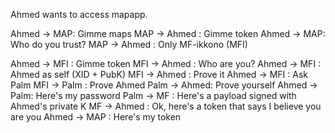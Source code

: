 Ahmed wants to access mapapp.

Ahmed  -> MAP: Gimme maps
MAP -> Ahmed : Gimme token
Ahmed  -> MAP: Who do you trust?
MAP -> Ahmed : Only MF-ikkono (MFI)

Ahmed -> MFI : Gimme token
MFI -> Ahmed : Who are you?
Ahmed -> MFI : Ahmed as self (XID + PubK)
MFI -> Ahmed : Prove it
Ahmed -> MFI : Ask Palm
MFI -> Palm  : Prove Ahmed
Palm -> Ahmed: Prove yourself 
Ahmed -> Palm: Here's my password
Palm -> MF   : Here's a payload signed with Ahmed's private K
MF -> Ahmed  : Ok, here's a token that says I believe you are you
Ahmed -> MAP : Here's my token